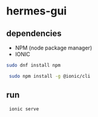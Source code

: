 # hermes-gui

## dependencies 

- NPM (node package manager)
- IONIC

```bash 
sudo dnf install npm
```

```bash
 sudo npm install -g @ionic/cli
```

## run

```bash
 ionic serve
```